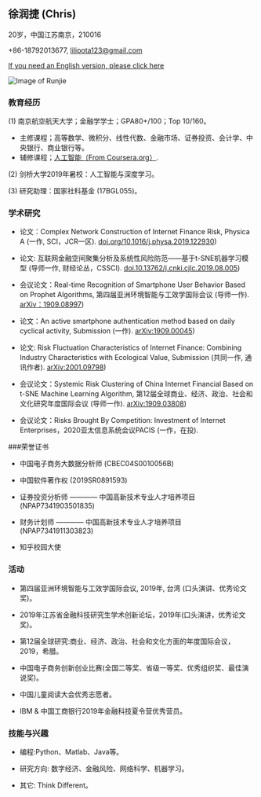 ## 徐润捷 (Chris)

20岁，中国江苏南京，210016 

+86-18792013677, lilipota123@gmail.com 

 [If you need an English version, please click here](https://chris-runjie.github.io)

![Image of Runjie](https://Chris-Runjie.github.io/Runjie1.jpg)



### 教育经历

(1) 南京航空航天大学；金融学学士；GPA80+/100；Top 10/160。

* 主修课程；高等数学、微积分、线性代数、金融市场、证券投资、会计学、中央银行、商业银行等。
* 辅修课程；[人工智能（From Coursera.org）](https://www.coursera.org/account/accomplishments/certificate/LJURD5379BZA).

(2) 剑桥大学2019年暑校：人工智能与深度学习。

(3) 研究助理：国家社科基金 (17BGL055)。



### 学术研究

* 论文：Complex Network Construction of Internet Finance Risk, Physica A (一作, SCI，JCR一区).
[doi.org/10.1016/j.physa.2019.122930](https://www.sciencedirect.com/science/article/pii/S0378437119316619))

* 论文: 互联网金融空间聚集分析及系统性风险防范——基于t-SNE机器学习模型 (导师一作, 财经论丛，CSSCI).
[doi.10.13762/j.cnki.cjlc.2019.08.005](https://kns.cnki.net/KCMS/detail/detail.aspx?dbcode=CJFQ&dbname=CJFDLAST2019&filename=CJLC201908007&v=MDc0NDk5ak1wNDlGWTRSOGVYMUx1eFlTN0RoMVQzcVRyV00xRnJDVVI3cWZadVZ2RnlIbVU3L0JKaWZIYmJHNEg=))

* 会议论文：Real-time Recognition of Smartphone User Behavior Based on Prophet Algorithms, 第四届亚洲环境智能与工效学国际会议 (导师一作).
[arXiv：1909.08997](https://arxiv.org/abs/1909.08997))

* 论文：An active smartphone authentication method based on daily cyclical activity, Submission (一作).
[arXiv:1909.00045](https://arxiv.org/abs/1909.00045))

* 论文: Risk Fluctuation Characteristics of Internet Finance: Combining Industry Characteristics with Ecological Value, Submission (共同一作, 通讯作者).
[arXiv:2001.09798](https://arxiv.org/abs/2001.09798))

* 会议论文：Systemic Risk Clustering of China Internet Financial Based on t-SNE Machine Learning Algorithm, 第12届全球商业、经济、政治、社会和文化研究年度国际会议 (导师一作).
[arXiv:1909.03808](https://arxiv.org/abs/1909.03808))

* 会议论文：Risks Brought By Competition: Investment of Internet Enterprises，2020亚太信息系统会议PACIS (一作，在投).



###荣誉证书

* 中国电子商务大数据分析师 (CBEC04S0010056B)

* 中国软件著作权 (2019SR0891593)

* 证券投资分析师 ———— 中国高新技术专业人才培养项目 (NPAP7341903501835)

* 财务计划师 ———— 中国高新技术专业人才培养项目 (NPAP7341911303823)

* 知乎校园大使



### 活动

* 第四届亚洲环境智能与工效学国际会议, 2019年, 台湾 (口头演讲、优秀论文奖)。

* 2019年江苏省金融科技研究生学术创新论坛，2019年(口头演讲，优秀论文奖)。

* 第12届全球研究:商业、经济、政治、社会和文化方面的年度国际会议，2019，希腊。

* 中国电子商务创新创业比赛(全国二等奖、省级一等奖、优秀组织奖、最佳演说奖)。

* 中国儿童阅读大会优秀志愿者。

* IBM & 中国工商银行2019年金融科技夏令营优秀营员。



### 技能与兴趣

* 编程:Python、Matlab、Java等。

* 研究方向: 数字经济、金融风险、网络科学、机器学习。

* 其它: Think Different。
